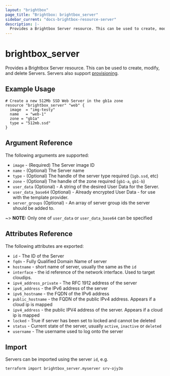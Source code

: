 ```yaml
---
layout: "brightbox"
page_title: "Brightbox: brightbox_server"
sidebar_current: "docs-brightbox-resource-server"
description: |-
  Provides a Brightbox Server resource. This can be used to create, modify, and delete Servers. Servers also support provisioning.
---
```


# brightbox\_server

Provides a Brightbox Server resource. This can be used to create,
modify, and delete Servers. Servers also support
[provisioning](/docs/provisioners/index.html).

## Example Usage

```hcl
# Create a new 512Mb SSD Web Server in the gb1a zone
resource "brightbox_server" "web" {
  image  = "img-testy"
  name   = "web-1"
  zone = "gb1a"
  type = "512mb.ssd"
}
```

## Argument Reference

The following arguments are supported:

* `image` - (Required) The Server image ID
* `name` - (Optional) The Server name
* `type` - (Optional) The handle of the server type required (`1gb.ssd`, etc)
* `zone` - (Optional) The handle of the zone required (`gb1-a`, `gb1-b`)
* `user_data` (Optional) - A string of the desired User Data for the Server.
* `user_data_base64` (Optional) - Already encrypted User Data - for use
with the template provider.
* `server_groups` (Optional) - An array of server group ids the server should be added to.

~> **NOTE:** Only one of `user_data` or `user_data_base64` can be specified

## Attributes Reference

The following attributes are exported:

* `id` - The ID of the Server
* `fqdn` - Fully Qualified Domain Name of server
* `hostname` - short name of server, usually the same as the `id`
* `interface` - the id reference of the network interface. Used to target cloudips.
* `ipv4_address_private` - The RFC 1912 address of the server
* `ipv6_address` - the IPv6 address of the server
* `ipv6_hostname` - the FQDN of the IPv6 address
* `public_hostname` - the FQDN of the public IPv4 address. Appears if a cloud ip is mapped
* `ipv4_address` - the public IPV4 address of the server. Appears if a cloud ip is mapped
* `locked` - True if server has been set to locked and cannot be deleted
* `status` - Current state of the server, usually `active`, `inactive`
or `deleted`
* `username` - The username used to log onto the server

## Import

Servers can be imported using the server `id`, e.g.

```
terraform import brightbox_server.myserver srv-ojy3o
```
